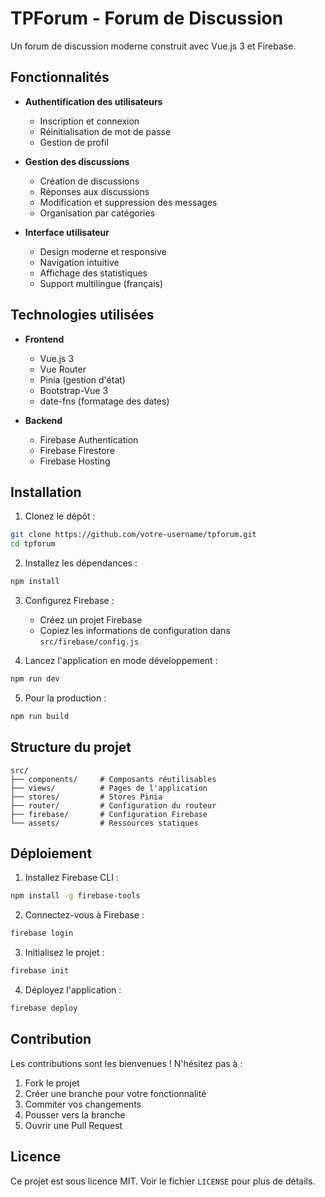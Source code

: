 # TPForum - Forum de Discussion

Un forum de discussion moderne construit avec Vue.js 3 et Firebase.

## Fonctionnalités

- **Authentification des utilisateurs**
  - Inscription et connexion
  - Réinitialisation de mot de passe
  - Gestion de profil

- **Gestion des discussions**
  - Création de discussions
  - Réponses aux discussions
  - Modification et suppression des messages
  - Organisation par catégories

- **Interface utilisateur**
  - Design moderne et responsive
  - Navigation intuitive
  - Affichage des statistiques
  - Support multilingue (français)

## Technologies utilisées

- **Frontend**
  - Vue.js 3
  - Vue Router
  - Pinia (gestion d'état)
  - Bootstrap-Vue 3
  - date-fns (formatage des dates)

- **Backend**
  - Firebase Authentication
  - Firebase Firestore
  - Firebase Hosting

## Installation

1. Clonez le dépôt :
```bash
git clone https://github.com/votre-username/tpforum.git
cd tpforum
```

2. Installez les dépendances :
```bash
npm install
```

3. Configurez Firebase :
   - Créez un projet Firebase
   - Copiez les informations de configuration dans `src/firebase/config.js`

4. Lancez l'application en mode développement :
```bash
npm run dev
```

5. Pour la production :
```bash
npm run build
```

## Structure du projet

```
src/
├── components/     # Composants réutilisables
├── views/          # Pages de l'application
├── stores/         # Stores Pinia
├── router/         # Configuration du routeur
├── firebase/       # Configuration Firebase
└── assets/         # Ressources statiques
```

## Déploiement

1. Installez Firebase CLI :
```bash
npm install -g firebase-tools
```

2. Connectez-vous à Firebase :
```bash
firebase login
```

3. Initialisez le projet :
```bash
firebase init
```

4. Déployez l'application :
```bash
firebase deploy
```

## Contribution

Les contributions sont les bienvenues ! N'hésitez pas à :
1. Fork le projet
2. Créer une branche pour votre fonctionnalité
3. Commiter vos changements
4. Pousser vers la branche
5. Ouvrir une Pull Request

## Licence

Ce projet est sous licence MIT. Voir le fichier `LICENSE` pour plus de détails.

